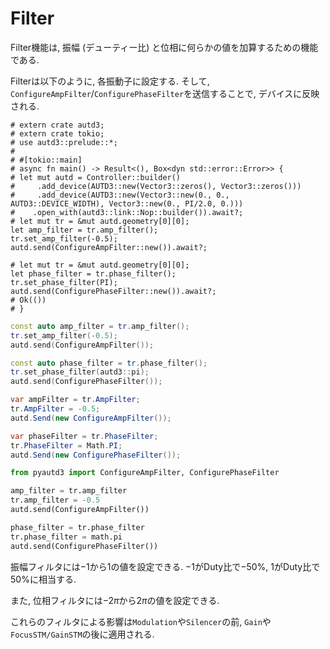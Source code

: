 # Filter

Filter機能は, 振幅 (デューティー比) と位相に何らかの値を加算するための機能である.

Filterは以下のように, 各振動子に設定する.
そして, `ConfigureAmpFilter`/`ConfigurePhaseFilter`を送信することで, デバイスに反映される.

```rust,edition2021
# extern crate autd3;
# extern crate tokio;
# use autd3::prelude::*;
# 
# #[tokio::main]
# async fn main() -> Result<(), Box<dyn std::error::Error>> {
# let mut autd = Controller::builder()
#     .add_device(AUTD3::new(Vector3::zeros(), Vector3::zeros()))
#     .add_device(AUTD3::new(Vector3::new(0., 0., AUTD3::DEVICE_WIDTH), Vector3::new(0., PI/2.0, 0.)))
#    .open_with(autd3::link::Nop::builder()).await?;
# let mut tr = &mut autd.geometry[0][0];
let amp_filter = tr.amp_filter();
tr.set_amp_filter(-0.5);
autd.send(ConfigureAmpFilter::new()).await?;

# let mut tr = &mut autd.geometry[0][0];
let phase_filter = tr.phase_filter();
tr.set_phase_filter(PI);
autd.send(ConfigurePhaseFilter::new()).await?;
# Ok(())
# }
```

```cpp
const auto amp_filter = tr.amp_filter();
tr.set_amp_filter(-0.5);
autd.send(ConfigureAmpFilter());

const auto phase_filter = tr.phase_filter();
tr.set_phase_filter(autd3::pi);
autd.send(ConfigurePhaseFilter());
```

```cs
var ampFilter = tr.AmpFilter;
tr.AmpFilter = -0.5;
autd.Send(new ConfigureAmpFilter());

var phaseFilter = tr.PhaseFilter;
tr.PhaseFilter = Math.PI;
autd.Send(new ConfigurePhaseFilter());
```

```python
from pyautd3 import ConfigureAmpFilter, ConfigurePhaseFilter

amp_filter = tr.amp_filter
tr.amp_filter = -0.5
autd.send(ConfigureAmpFilter())

phase_filter = tr.phase_filter
tr.phase_filter = math.pi
autd.send(ConfigurePhaseFilter())
```

振幅フィルタには$-1$から$1$の値を設定できる.
$-1$がDuty比で$-50\%$, $1$がDuty比で$50\%$に相当する.

また, 位相フィルタには$-2\pi$から$2\pi$の値を設定できる.

これらのフィルタによる影響は`Modulation`や`Silencer`の前, `Gain`や`FocusSTM/GainSTM`の後に適用される.
